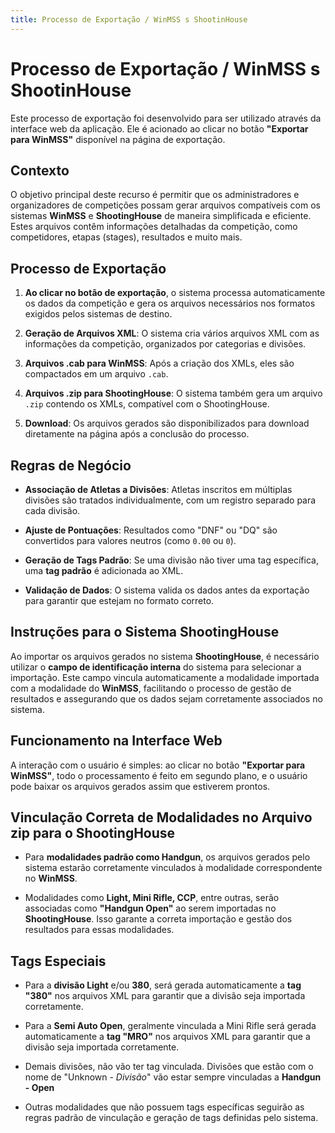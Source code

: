 ```yaml
---
title: Processo de Exportação / WinMSS s ShootinHouse
---
```


# Processo de Exportação / WinMSS s ShootinHouse

Este processo de exportação foi desenvolvido para ser utilizado através da interface web da aplicação. Ele é acionado ao clicar no botão **"Exportar para WinMSS"** disponível na página de exportação.

## Contexto
O objetivo principal deste recurso é permitir que os administradores e organizadores de competições possam gerar arquivos compatíveis com os sistemas **WinMSS** e **ShootingHouse** de maneira simplificada e eficiente. Estes arquivos contêm informações detalhadas da competição, como competidores, etapas (stages), resultados e muito mais.

## Processo de Exportação

1. **Ao clicar no botão de exportação**, o sistema processa automaticamente os dados da competição e gera os arquivos necessários nos formatos exigidos pelos sistemas de destino.

2. **Geração de Arquivos XML**: O sistema cria vários arquivos XML com as informações da competição, organizados por categorias e divisões.

3. **Arquivos .cab para WinMSS**: Após a criação dos XMLs, eles são compactados em um arquivo `.cab`.

4. **Arquivos .zip para ShootingHouse**: O sistema também gera um arquivo `.zip` contendo os XMLs, compatível com o ShootingHouse.

5. **Download**: Os arquivos gerados são disponibilizados para download diretamente na página após a conclusão do processo.

## Regras de Negócio

- **Associação de Atletas a Divisões**: Atletas inscritos em múltiplas divisões são tratados individualmente, com um registro separado para cada divisão.
  
- **Ajuste de Pontuações**: Resultados como "DNF" ou "DQ" são convertidos para valores neutros (como `0.00` ou `0`).

- **Geração de Tags Padrão**: Se uma divisão não tiver uma tag específica, uma **tag padrão** é adicionada ao XML.

- **Validação de Dados**: O sistema valida os dados antes da exportação para garantir que estejam no formato correto.

## Instruções para o Sistema ShootingHouse

Ao importar os arquivos gerados no sistema **ShootingHouse**, é necessário utilizar o **campo de identificação interna** do sistema para selecionar a importação. Este campo vincula automaticamente a modalidade importada com a modalidade do **WinMSS**, facilitando o processo de gestão de resultados e assegurando que os dados sejam corretamente associados no sistema.

## Funcionamento na Interface Web

A interação com o usuário é simples: ao clicar no botão **"Exportar para WinMSS"**, todo o processamento é feito em segundo plano, e o usuário pode baixar os arquivos gerados assim que estiverem prontos.

## Vinculação Correta de Modalidades no Arquivo zip para o ShootingHouse

- Para **modalidades padrão como Handgun**, os arquivos gerados pelo sistema estarão corretamente vinculados à modalidade correspondente no **WinMSS**.
  
- Modalidades como **Light, Mini Rifle, CCP**, entre outras, serão associadas como **"Handgun Open"** ao serem importadas no **ShootingHouse**. Isso garante a correta importação e gestão dos resultados para essas modalidades.

## Tags Especiais

- Para a **divisão Light** e/ou **380**, será gerada automaticamente a **tag "380"** nos arquivos XML para garantir que a divisão seja importada corretamente.


- Para a **Semi Auto Open**, geralmente vinculada a Mini Rifle será gerada automaticamente a **tag "MRO"** nos arquivos XML para garantir que a divisão seja importada corretamente.

- Demais divisões, não vão ter tag vinculada. Divisões que estão com o nome de "Unknown - *Divisão*" vão estar sempre vinculadas a **Handgun - Open**

- Outras modalidades que não possuem tags específicas seguirão as regras padrão de vinculação e geração de tags definidas pelo sistema.

